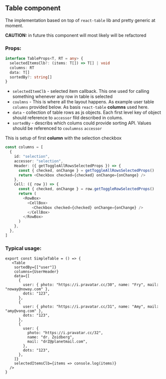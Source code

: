 ## Table component

The implementation based on top of `react-table` lib and pretty generic at moment.

**CAUTION:** in future this component will most likely will be refactored

### Props:

```typescript
interface TableProps<T, RT = any> {
  selectedItemsClb?: (items: T[]) => T[] | void
  columns: RT
  data: T[]
  sortedBy?: string[]
}
```

- `selectedItemClb` - selected item callback. This one used for calling something whenever any row in table is selected
- `coulmns` - This is where all the layout happens. As example user table `columns` provided below. As basis `react-table` **columns** used here.
- `data` - collection of table rows as js objects. Each first level key of object should reference to `accessor` fild described in colums.
- `sortedBy` - describs which colums could provide sorting API. Values should be referenced to `coulumnss` `accessor`

This is setup of first **column** with the selection checkbox

```typescript
const columns = [
  {
    id: "selection",
    accessor: "selection",
    Header: ({ getToggleAllRowsSelectedProps }) => {
      const { checked, onChange } = getToggleAllRowsSelectedProps()
      return <Checkbox checked={checked} onChange={onChange} />
    },
    Cell: ({ row }) => {
      const { checked, onChange } = row.getToggleRowSelectedProps()
      return (
        <RowBox>
          <CellBox>
            <Checkbox checked={checked} onChange={onChange} />
          </CellBox>
        </RowBox>
      )
    },
  },
]
```

### Typical usage:

```JSX
export const SimpleTable = () => {
   <Table
    sortedBy={["user"]}
    columns={UserHeader}
    data={[
      {
        user: { photo: "https://i.pravatar.cc/30", name: "Fry", mail: "noway@noway.com" },
        dots: "123",
      },
      {
        user: { photo: "https://i.pravatar.cc/31", name: "Amy", mail: "amy@vong.com" },
        dots: "123",
      },
      {
        user: {
          photo: "https://i.pravatar.cc/32",
          name: "dr. Zoidberg",
          mail: "drZ@planetmail.com",
        },
        dots: "123",
      },
    ]}
    selectedItemsClb={items => console.log(items)}
  />
}
```

